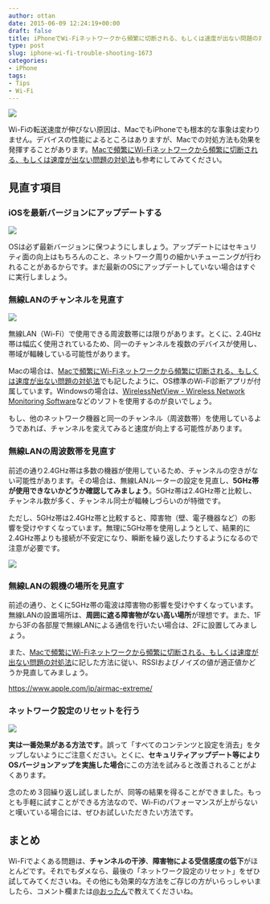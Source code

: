 ```yaml
---
author: ottan
date: 2015-06-09 12:24:19+00:00
draft: false
title: iPhoneでWi-Fiネットワークから頻繁に切断される、もしくは速度が出ない問題の対処法
type: post
slug: iphone-wi-fi-trouble-shooting-1673
categories:
- iPhone
tags:
- Tips
- Wi-Fi
---
```


![](/uploads/2015/06/150609-5576dae5e97aa.jpg)






Wi-Fiの転送速度が伸びない原因は、MacでもiPhoneでも根本的な事象は変わりません。デバイスの性能によるところはありますが、Macでの対処方法も効果を発揮することがあります。[Macで頻繁にWi-Fiネットワークから頻繁に切断される、もしくは速度が出ない問題の対処法](/mac-wi-fi-trouble-shooting-1660/)も参考にしてみてください。





## 見直す項目





### iOSを最新バージョンにアップデートする





![](/uploads/2015/06/150609-5576dae756833.png)






OSは必ず最新バージョンに保つようにしましょう。アップデートにはセキュリティ面の向上はもちろんのこと、ネットワーク周りの細かいチューニングが行われることがあるからです。まだ最新のOSにアップデートしていない場合はすぐに実行しましょう。





### 無線LANのチャンネルを見直す





![](/uploads/2015/06/150609-5576daea58793.png)






無線LAN（Wi-Fi）で使用できる周波数帯には限りがあります。とくに、2.4GHz帯は幅広く使用されているため、同一のチャンネルを複数のデバイスが使用し、帯域が輻輳している可能性があります。




Macの場合は、[Macで頻繁にWi-Fiネットワークから頻繁に切断される、もしくは速度が出ない問題の対処法](/mac-wi-fi-trouble-shooting-1660/)でも記したように、OS標準のWi-Fi診断アプリが付属しています。Windowsの場合は、[WirelessNetView - Wireless Network Monitoring Software](http://www.nirsoft.net/utils/wireless_network_view.html)などのソフトを使用するのが良いでしょう。





もし、他のネットワーク機器と同一のチャンネル（周波数帯）を使用しているようであれば、チャンネルを変えてみると速度が向上する可能性があります。





### 無線LANの周波数帯を見直す





前述の通り2.4GHz帯は多数の機器が使用しているため、チャンネルの空きがない可能性があります。その場合は、無線LANルーターの設定を見直し、**5GHz帯が使用できないかどうか確認してみましょう**。5GHz帯は2.4GHz帯と比較し、チャンネル数が多く、チャンネル同士が輻輳しづらいのが特徴です。





ただし、5GHz帯は2.4GHz帯と比較すると、障害物（壁、電子機器など）の影響を受けやすくなっています。無理に5GHz帯を使用しようとして、結果的に2.4GHz帯よりも接続が不安定になり、瞬断を繰り返したりするようになるので注意が必要です。





![](/uploads/2015/06/150609-5576daed95c38.png)






### 無線LANの親機の場所を見直す





前述の通り、とくに5GHz帯の電波は障害物の影響を受けやすくなっています。無線LANの設置場所は、**周囲に遮る障害物がない高い場所**が理想です。また、1Fから3Fの各部屋で無線LANによる通信を行いたい場合は、2Fに設置してみましょう。





また、[Macで頻繁にWi-Fiネットワークから頻繁に切断される、もしくは速度が出ない問題の対処法](/mac-wi-fi-trouble-shooting-1660/)に記した方法に従い、RSSIおよびノイズの値が適正値かどうか見直してみましょう。



https://www.apple.com/jp/airmac-extreme/



### ネットワーク設定のリセットを行う





![](/uploads/2015/06/150609-5576daf0c5de4.png)






**実は一番効果がある方法です**。誤って「すべてのコンテンツと設定を消去」をタップしないようにご注意ください。とくに、**セキュリティアップデート等によりOSバージョンアップを実施した場合**にこの方法を試みると改善されることがよくあります。





念のため３回繰り返し試しましたが、同等の結果を得ることができました。もっとも手軽に試すことができる方法なので、Wi-Fiのパフォーマンスが上がらないと嘆いている場合には、ぜひお試しいただきたい方法です。





## まとめ





Wi-Fiでよくある問題は、**チャンネルの干渉**、**障害物による受信感度の低下**がほとんどです。それでもダメなら、最後の「ネットワーク設定のリセット」をぜひ試してみてくださいね。その他にも効果的な方法をご存じの方がいらっしゃいましたら、コメント欄または[@おったん](https://twitter.com/ottanxyz)で教えてくださいね。
